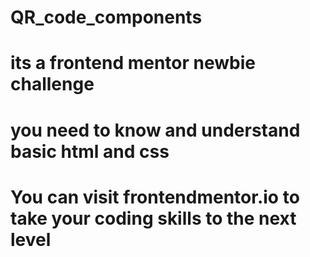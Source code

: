 # QR_code_components
# its a frontend mentor newbie challenge
# you need to know and understand basic html and css
# You can visit frontendmentor.io to take your coding skills to the next level
